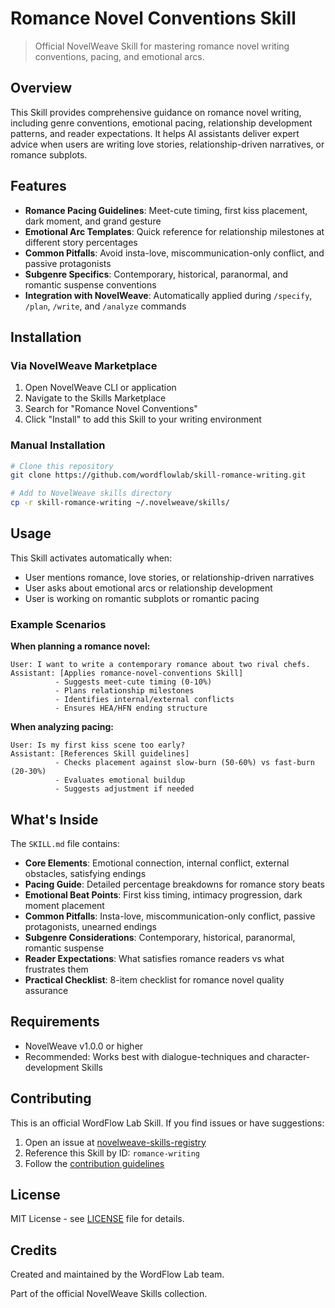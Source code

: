 # Romance Novel Conventions Skill

> Official NovelWeave Skill for mastering romance novel writing conventions, pacing, and emotional arcs.

## Overview

This Skill provides comprehensive guidance on romance novel writing, including genre conventions, emotional pacing, relationship development patterns, and reader expectations. It helps AI assistants deliver expert advice when users are writing love stories, relationship-driven narratives, or romance subplots.

## Features

- **Romance Pacing Guidelines**: Meet-cute timing, first kiss placement, dark moment, and grand gesture
- **Emotional Arc Templates**: Quick reference for relationship milestones at different story percentages
- **Common Pitfalls**: Avoid insta-love, miscommunication-only conflict, and passive protagonists
- **Subgenre Specifics**: Contemporary, historical, paranormal, and romantic suspense conventions
- **Integration with NovelWeave**: Automatically applied during `/specify`, `/plan`, `/write`, and `/analyze` commands

## Installation

### Via NovelWeave Marketplace

1. Open NovelWeave CLI or application
2. Navigate to the Skills Marketplace
3. Search for "Romance Novel Conventions"
4. Click "Install" to add this Skill to your writing environment

### Manual Installation

```bash
# Clone this repository
git clone https://github.com/wordflowlab/skill-romance-writing.git

# Add to NovelWeave skills directory
cp -r skill-romance-writing ~/.novelweave/skills/
```

## Usage

This Skill activates automatically when:

- User mentions romance, love stories, or relationship-driven narratives
- User asks about emotional arcs or relationship development
- User is working on romantic subplots or romantic pacing

### Example Scenarios

**When planning a romance novel:**
```
User: I want to write a contemporary romance about two rival chefs.
Assistant: [Applies romance-novel-conventions Skill]
          - Suggests meet-cute timing (0-10%)
          - Plans relationship milestones
          - Identifies internal/external conflicts
          - Ensures HEA/HFN ending structure
```

**When analyzing pacing:**
```
User: Is my first kiss scene too early?
Assistant: [References Skill guidelines]
          - Checks placement against slow-burn (50-60%) vs fast-burn (20-30%)
          - Evaluates emotional buildup
          - Suggests adjustment if needed
```

## What's Inside

The `SKILL.md` file contains:

- **Core Elements**: Emotional connection, internal conflict, external obstacles, satisfying endings
- **Pacing Guide**: Detailed percentage breakdowns for romance story beats
- **Emotional Beat Points**: First kiss timing, intimacy progression, dark moment placement
- **Common Pitfalls**: Insta-love, miscommunication-only conflict, passive protagonists, unearned endings
- **Subgenre Considerations**: Contemporary, historical, paranormal, romantic suspense
- **Reader Expectations**: What satisfies romance readers vs what frustrates them
- **Practical Checklist**: 8-item checklist for romance novel quality assurance

## Requirements

- NovelWeave v1.0.0 or higher
- Recommended: Works best with dialogue-techniques and character-development Skills

## Contributing

This is an official WordFlow Lab Skill. If you find issues or have suggestions:

1. Open an issue at [novelweave-skills-registry](https://github.com/wordflowlab/novelweave-skills-registry/issues)
2. Reference this Skill by ID: `romance-writing`
3. Follow the [contribution guidelines](https://github.com/wordflowlab/novelweave-skills-registry/blob/main/CONTRIBUTING.md)

## License

MIT License - see [LICENSE](LICENSE) file for details.

## Credits

Created and maintained by the WordFlow Lab team.

Part of the official NovelWeave Skills collection.

